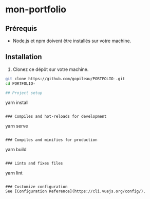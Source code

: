 # mon-portfolio

## Prérequis
- Node.js et npm doivent être installés sur votre machine.

## Installation
1. Clonez ce dépôt sur votre machine.
```bash
git clone https://github.com/gopileau/PORTFOLIO-.git
cd PORTFOLIO-

## Project setup
```
yarn install
```

### Compiles and hot-reloads for development
```
yarn serve
```

### Compiles and minifies for production
```
yarn build
```

### Lints and fixes files
```
yarn lint
```

### Customize configuration
See [Configuration Reference](https://cli.vuejs.org/config/).
